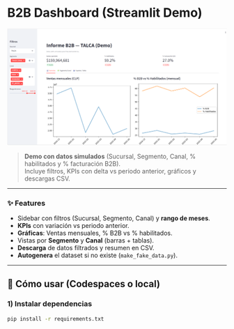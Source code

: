 # B2B Dashboard (Streamlit Demo)
![Dashboard Preview](assets/dashboard_preview.png)

> **Demo con datos simulados** (Sucursal, Segmento, Canal, % habilitados y % facturación B2B).  
> Incluye filtros, KPIs con delta vs periodo anterior, gráficos y descargas CSV.

---

### ✨ Features
- Sidebar con filtros (Sucursal, Segmento, Canal) y **rango de meses**.
- **KPIs** con variación vs periodo anterior.
- **Gráficas**: Ventas mensuales, % B2B vs % habilitados.
- Vistas por **Segmento** y **Canal** (barras + tablas).
- **Descarga** de datos filtrados y resumen en CSV.
- **Autogenera** el dataset si no existe (`make_fake_data.py`).

---

## 🚀 Cómo usar (Codespaces o local)

### 1) Instalar dependencias
```bash
pip install -r requirements.txt
